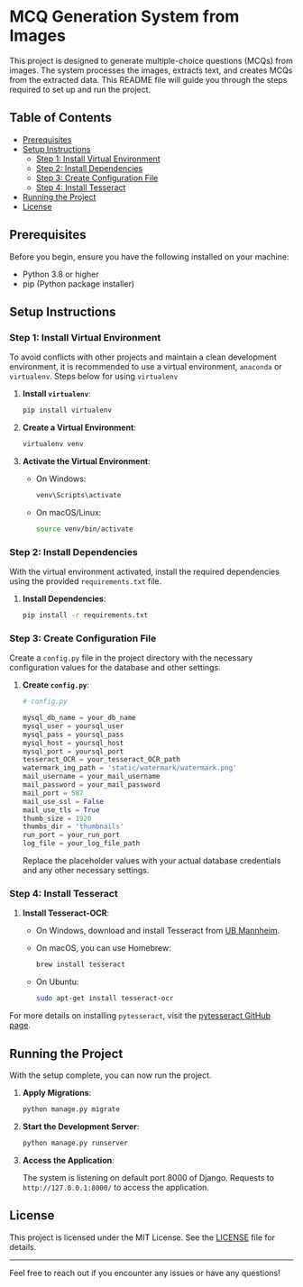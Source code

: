# MCQ Generation System from Images

This project is designed to generate multiple-choice questions (MCQs) from images. The system processes the images, extracts text, and creates MCQs from the extracted data. This README file will guide you through the steps required to set up and run the project.

## Table of Contents

- [Prerequisites](#prerequisites)
- [Setup Instructions](#setup-instructions)
  - [Step 1: Install Virtual Environment](#step-1-install-virtual-environment)
  - [Step 2: Install Dependencies](#step-2-install-dependencies)
  - [Step 3: Create Configuration File](#step-3-create-configuration-file)
  - [Step 4: Install Tesseract](#step-4-install-tesseract)
- [Running the Project](#running-the-project)
- [License](#license)

## Prerequisites

Before you begin, ensure you have the following installed on your machine:

- Python 3.8 or higher
- pip (Python package installer)

## Setup Instructions

### Step 1: Install Virtual Environment

To avoid conflicts with other projects and maintain a clean development environment, it is recommended to use a virtual environment, `anaconda` or `virtualenv`.
Steps below for using `virtualenv`

1. **Install `virtualenv`**:

    ```bash
    pip install virtualenv
    ```

2. **Create a Virtual Environment**:

    ```bash
    virtualenv venv
    ```

3. **Activate the Virtual Environment**:

    - On Windows:

        ```bash
        venv\Scripts\activate
        ```

    - On macOS/Linux:

        ```bash
        source venv/bin/activate
        ```

### Step 2: Install Dependencies

With the virtual environment activated, install the required dependencies using the provided `requirements.txt` file.

1. **Install Dependencies**:

    ```bash
    pip install -r requirements.txt
    ```

### Step 3: Create Configuration File

Create a `config.py` file in the project directory with the necessary configuration values for the database and other settings.

1. **Create `config.py`**:

    ```python
    # config.py

    mysql_db_name = your_db_name
    mysql_user = yoursql_user
    mysql_pass = yoursql_pass
    mysql_host = yoursql_host
    mysql_port = yoursql_port
    tesseract_OCR = your_tesseract_OCR_path
    watermark_img_path = 'static/watermark/watermark.png' 
    mail_username = your_mail_username
    mail_password = your_mail_password
    mail_port = 587
    mail_use_ssl = False
    mail_use_tls = True
    thumb_size = 1920
    thumbs_dir = 'thumbnails'
    run_port = your_run_port
    log_file = your_log_file_path
    ```

    Replace the placeholder values with your actual database credentials and any other necessary settings.
### Step 4: Install Tesseract
1. **Install Tesseract-OCR**:

    - On Windows, download and install Tesseract from [UB Mannheim](https://github.com/UB-Mannheim/tesseract/wiki).

    - On macOS, you can use Homebrew:

        ```bash
        brew install tesseract
        ```

    - On Ubuntu:

        ```bash
        sudo apt-get install tesseract-ocr
        ```

For more details on installing `pytesseract`, visit the [pytesseract GitHub page](https://github.com/madmaze/pytesseract).

## Running the Project

With the setup complete, you can now run the project.

1. **Apply Migrations**:

    ```bash
    python manage.py migrate
    ```

2. **Start the Development Server**:

    ```bash
    python manage.py runserver
    ```

3. **Access the Application**:

    The system is listening on default port 8000 of Django. Requests to `http://127.0.0.1:8000/` to access the application.

## License

This project is licensed under the MIT License. See the [LICENSE](LICENSE) file for details.

---

Feel free to reach out if you encounter any issues or have any questions!
